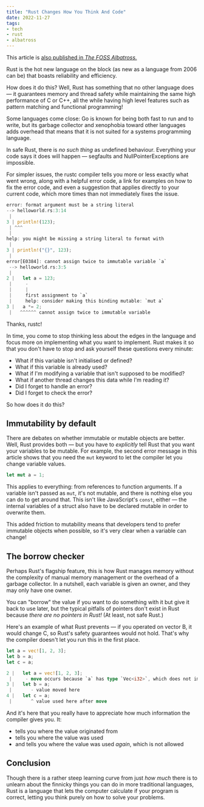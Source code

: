 ```yaml
---
title: "Rust Changes How You Think And Code"
date: 2022-11-27
tags:
- tech
- rust
- albatross
---
```


This article is [also published in *The FOSS Albatross.*](https://medium.com/the-foss-albatross/rust-changes-how-you-think-and-code-2b5ee4d8def2)

Rust is the hot new language on the block (as new as a language from 2006 can be) that boasts reliability and efficiency.

How does it do this? Well, Rust has something that no other language does — it guarantees memory and thread safety while maintaining the same high performance of C or C++, all the while having high level features such as pattern matching and functional programming!

<!-- more -->

Some languages come close: Go is known for being both fast to run and to write, but its garbage collector and xenophobia toward other languages adds overhead that means that it is not suited for a systems programming language.

In safe Rust, there is *no such thing* as undefined behaviour. Everything your code says it does will happen — segfaults and NullPointerExceptions are impossible.

For simpler issues, the rustc compiler tells you more or less exactly what went wrong, along with a helpful error code, a link for examples on how to fix the error code, and even a suggestion that applies directly to your current code, which more times than not immediately fixes the issue.

```rust
error: format argument must be a string literal
--> helloworld.rs:3:14
 |
3 | println!(123);
 | ^^^
 |
help: you might be missing a string literal to format with
 |
3 | println!("{}", 123);
 |
error[E0384]: cannot assign twice to immutable variable `a`
 --> helloworld.rs:3:5
 |
2 |   let a = 123;
 |     -
 |     |
 |     first assignment to `a`
 |     help: consider making this binding mutable: `mut a`
3 |   a *= 2;
 |   ^^^^^^ cannot assign twice to immutable variable
```

Thanks, rustc!

In time, you come to stop thinking less about the edges in the language and focus more on implementing what you want to implement. Rust makes it so that you don't have to stop and ask yourself these questions every minute:

- What if this variable isn't initialised or defined?
- What if this variable is already used?
- What if I'm modifying a variable that isn't supposed to be modified?
- What if another thread changes this data while I'm reading it?
- Did I forget to handle an error?
- Did I forget to check the error?

So how does it do this?

## Immutability by default

There are debates on whether immutable or mutable objects are better. Well, Rust provides both — but you have to *explicitly* tell Rust that you want your variables to be mutable. For example, the second error message in this article shows that you need the `mut` keyword to let the compiler let you change variable values.

```rust
let mut a = 1;
```

This applies to everything: from references to function arguments. If a variable isn't passed as `mut`, it's not mutable, and there is nothing else you can do to get around that. This isn't like JavaScript's `const`, either — the internal variables of a struct also have to be declared mutable in order to overwrite them.

This added friction to mutability means that developers tend to prefer immutable objects when possible, so it's very clear when a variable can change!

## The borrow checker

Perhaps Rust's flagship feature, this is how Rust manages memory without the complexity of manual memory management or the overhead of a garbage collector. In a nutshell, each variable is given an owner, and they may only have one owner.

You can "borrow" the value if you want to do something with it but give it back to use later, but the typical pitfalls of pointers don't exist in Rust because *there are no pointers in Rust!* (At least, not safe Rust.)

Here's an example of what Rust prevents — if you operated on vector B, it would change C, so Rust's safety guarantees would not hold. That's why the compiler doesn't let you run this in the first place.

```rust
let a = vec![1, 2, 3];
let b = a;
let c = a;

2 |   let a = vec![1, 2, 3];
 |     - move occurs because `a` has type `Vec<i32>`, which does not implement the `Copy` trait
3 |   let b = a;
 |       - value moved here
4 |   let c = a;
 |       ^ value used here after move
```

And it's here that you really have to appreciate how much information the compiler gives you. It:

- tells you where the value originated from
- tells you where the value was used
- and tells you where the value was used *again*, which is not allowed

## Conclusion

Though there is a rather steep learning curve from just *how much* there is to unlearn about the finnicky things you can do in more traditional languages, Rust is a language that lets the computer calculate if your program is correct, letting you think purely on how to solve your problems.
